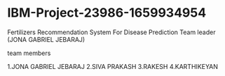 # IBM-Project-23986-1659934954
Fertilizers Recommendation System For Disease Prediction
Team leader (JONA GABRIEL JEBARAJ)

team members

1.JONA GABRIEL JEBARAJ
2.SIVA PRAKASH
3.RAKESH
4.KARTHIKEYAN
